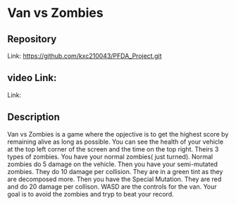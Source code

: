# Van vs Zombies
## Repository
Link: https://github.com/kxc210043/PFDA_Project.git 

## video Link:
Link: 

## Description 
Van vs Zombies is a game where the opjective is to get the highest score by remaining alive as long as possible. You can see the health of your vehicle at the top left corner of the screen and the time on the top right. Theirs 3 types of zombies. You have your normal zombies( just turned). Normal zombies do 5 damage on the vehicle. Then you have your semi-mutated zombies. They do 10 damage per collision. They are in a green tint as they are decomposed more. Then you have the Special Mutation. They are red and do 20 damage per collison. WASD are the controls for the van. Your goal is to avoid the zombies and tryp to beat your record.